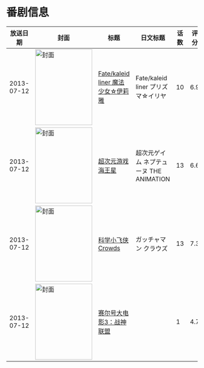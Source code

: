 # 番剧信息

|放送日期|封面|标题|日文标题|话数|评分|评分人数|
|---|---|---|---|---|---|---|
|2013-07-12|<img src="//lain.bgm.tv/pic/cover/c/1f/c3/43951_TJfCH.jpg" alt="封面" style="width:150px;height:200px;object-fit:cover;">|[Fate/kaleid liner 魔法少女☆伊莉雅](https://bangumi.tv/subject/43951)|Fate/kaleid liner プリズマ☆イリヤ|10|6.9|4999人评分|
|2013-07-12|<img src="//lain.bgm.tv/pic/cover/c/c6/f0/47957_PB0en.jpg" alt="封面" style="width:150px;height:200px;object-fit:cover;">|[超次元游戏 海王星](https://bangumi.tv/subject/47957)|超次元ゲイム ネプテューヌ THE ANIMATION|13|6.6|2066人评分|
|2013-07-12|<img src="//lain.bgm.tv/pic/cover/c/07/bd/69494_E588x.jpg" alt="封面" style="width:150px;height:200px;object-fit:cover;">|[科学小飞侠Crowds](https://bangumi.tv/subject/69494)|ガッチャマン クラウズ|13|7.3|1953人评分|
|2013-07-12|<img src="//lain.bgm.tv/pic/cover/c/3e/19/134470_zKOu5.jpg" alt="封面" style="width:150px;height:200px;object-fit:cover;">|[赛尔号大电影3：战神联盟](https://bangumi.tv/subject/134470)||1|4.7|76人评分|
